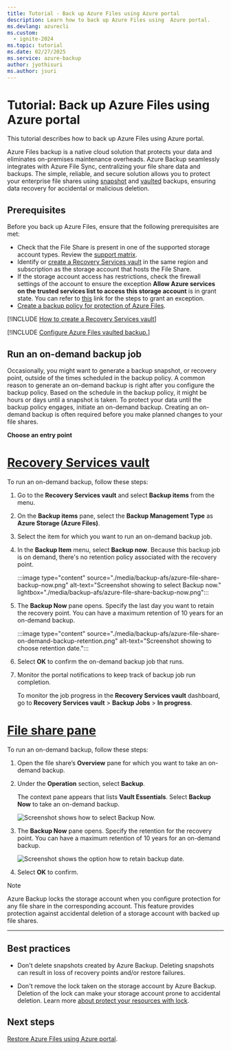 ```yaml
---
title: Tutorial - Back up Azure Files using Azure portal
description: Learn how to back up Azure Files using  Azure portal. 
ms.devlang: azurecli
ms.custom:
  - ignite-2024
ms.topic: tutorial
ms.date: 02/27/2025
ms.service: azure-backup
author: jyothisuri
ms.author: jsuri
---
```


#  Tutorial: Back up Azure Files using Azure portal

This tutorial describes how to back up Azure Files using  Azure portal. 

Azure Files backup is a native cloud solution that protects your data and eliminates on-premises maintenance overheads. Azure Backup seamlessly integrates with Azure File Sync, centralizing your file share data and backups. The simple, reliable, and secure solution allows you to protect your enterprise file shares using [snapshot](azure-file-share-backup-overview.md?tabs=snapshot) and [vaulted](azure-file-share-backup-overview.md?tabs=vault-standard) backups, ensuring data recovery for accidental or malicious deletion.


## Prerequisites

Before you back up Azure Files, ensure that the following prerequisites are met:

-  Check that the File Share is present in one of the supported storage account types. Review the [support matrix](azure-file-share-support-matrix.md).
- Identify or [create a Recovery Services vault](backup-create-recovery-services-vault.md#create-a-recovery-services-vault) in the same region and subscription as the storage account that hosts the File Share.
- If the storage account access has restrictions, check the firewall settings of the account to ensure the exception **Allow Azure services on the trusted services list to access this storage account** is in grant state. You can refer to [this](../storage/common/storage-network-security.md?tabs=azure-portal#manage-exceptions) link for the steps to grant an exception.
- [Create a backup policy for protection of Azure Files](quick-backup-azure-files-vault-tier-portal.md).


[!INCLUDE [How to create a Recovery Services vault](../../includes/backup-create-rs-vault.md)]

[!INCLUDE [Configure Azure Files vaulted backup.](../../includes/configure-azure-files-vaulted-backup.md)]

## Run an on-demand backup job

Occasionally, you might want to generate a backup snapshot, or recovery point, outside of the times scheduled in the backup policy. A common reason to generate an on-demand backup is right after you configure the backup policy. Based on the schedule in the backup policy, it might be hours or days until a snapshot is taken. To protect your data until the backup policy engages, initiate an on-demand backup. Creating an on-demand backup is often required before you make planned changes to your file shares.

**Choose an entry point**

# [Recovery Services vault](#tab/recovery-services-vault)

To run an on-demand backup, follow these steps:

1. Go to the **Recovery Services vault** and select **Backup items** from the menu.

1. On the **Backup items** pane, select the **Backup Management Type** as **Azure Storage (Azure Files)**.

1. Select the item for which you want to run an on-demand backup job.

1. In the **Backup Item** menu, select **Backup now**. Because this backup job is on demand, there's no retention policy associated with the recovery point.

   :::image type="content" source="./media/backup-afs/azure-file-share-backup-now.png" alt-text="Screenshot showing to select Backup now." lightbox="./media/backup-afs/azure-file-share-backup-now.png":::

1. The **Backup Now** pane opens. Specify the last day you want to retain the recovery point. You can have a maximum retention of 10 years for an on-demand backup.

   :::image type="content" source="./media/backup-afs/azure-file-share-on-demand-backup-retention.png" alt-text="Screenshot showing to choose retention date.":::

1. Select **OK** to confirm the on-demand backup job that runs.

1. Monitor the portal notifications to keep track of backup job run completion.

   To monitor the job progress in the **Recovery Services vault** dashboard, go to **Recovery Services vault** > **Backup Jobs** > **In progress**.

# [File share pane](#tab/file-share-pane)

To run an on-demand backup, follow these steps:

1. Open the file share’s **Overview** pane for which you want to take an on-demand backup.

1. Under the **Operation** section, select **Backup**. 

   The context pane appears that lists **Vault Essentials**. Select **Backup Now** to take an on-demand backup.

   ![Screenshot shows how to select Backup Now.](./media/backup-afs/select-backup-now.png)

1. The **Backup Now** pane opens. Specify the retention for the recovery point. You can have a maximum retention of 10 years for an on-demand backup.

   ![Screenshot shows the option how to retain backup date.](./media/backup-afs/retain-backup-date.png)

1. Select **OK** to confirm.

>[!NOTE]
>Azure Backup locks the storage account when you configure protection for any file share in the corresponding account. This feature provides protection against accidental deletion of a storage account with backed up file shares.

---

## Best practices

* Don't delete snapshots created by Azure Backup. Deleting snapshots can result in loss of recovery points and/or restore failures.

* Don't remove the lock taken on the storage account by Azure Backup. Deletion of the lock can make your storage account prone to accidental deletion. Learn more [about protect your resources with lock](/azure/azure-resource-manager/management/lock-resources).



## Next steps

[Restore Azure Files using Azure portal](restore-afs.md?tabs=full-share-recovery).



 





